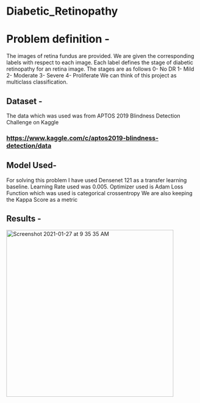 # Diabetic_Retinopathy
# Problem definition - 
The images of retina fundus are provided. We are given the corresponding labels with respect to each image. Each label defines the stage of diabetic retinopathy for an retina image. The stages are as follows
0- No DR
1- Mild
2- Moderate
3- Severe
4- Proliferate
We can think of this project as multiclass classification. 
## Dataset - 
The data which was used was from APTOS 2019 Blindness Detection Challenge on Kaggle
### https://www.kaggle.com/c/aptos2019-blindness-detection/data 

## Model Used-
For solving this problem I have used Densenet 121 as a transfer learning baseline.
Learning Rate used was 0.005.
Optimizer used is Adam
Loss Function which was used is categorical crossentropy
We are also keeping the Kappa Score as a metric

## Results - 
<img width="438" alt="Screenshot 2021-01-27 at 9 35 35 AM" src="https://user-images.githubusercontent.com/46114095/105941975-919f0700-6084-11eb-9f5a-5a27ef5b7009.png">
